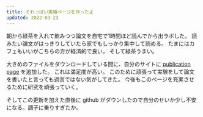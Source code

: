 ```yaml
---
title: それっぽい実績ページを作ったよ
updated: 2022-03-23
---
```


朝から緑茶を入れて飲みつつ論文を自宅で1時間ほど読んでから出ラボした。
読みたい論文がはっきりしていたら家でもしっかり集中して読める。
たまにはカフェもいいがこちらの方が経済的で良い。
そして緑茶うまい。

大きめのファイルをダウンロードしている間に、自分のサイトに [publication page](sotaro.io/publication) を追加した。
これは満足度が高い。
このために頑張って実験をして論文を書いたと言っても過言ではない気がしてきた。
今後もこのページを充実させるために研究を頑張っていく。

そしてこの更新を加えた直後に github がダウンしたので自分のせいか少し不安になる。調子に乗りすぎたか。
